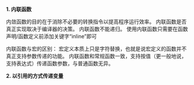 **1. 内联函数**

内敛函数的目的在于消除不必要的转换指令以提高程序运行效率。
内联函数是否真正实现取决于编译器的决策。
内联函数不能递归。
使用内联函数只需要在函数声明/函数定义前添加关键字“inline”即可

内联函数与宏的区别：
宏定义本质上只是字符替换，也就是说宏定义的函数并不真正支持参数传递的功能。
内联函数和常规函数一致，支持按值（更一般地说，支持表达式）传递函数参数，与普通函数无异。



**2. 以引用的方式传递变量**
